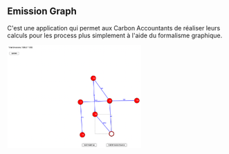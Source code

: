## Emission Graph 

C'est une application qui permet aux Carbon Accountants de réaliser leurs calculs pour les process plus simplement à l'aide du formalisme graphique. 


<p float="left">
  <img src="src/emissiongraph.jpg?raw=true" width="61.5%" /> 
</p>

